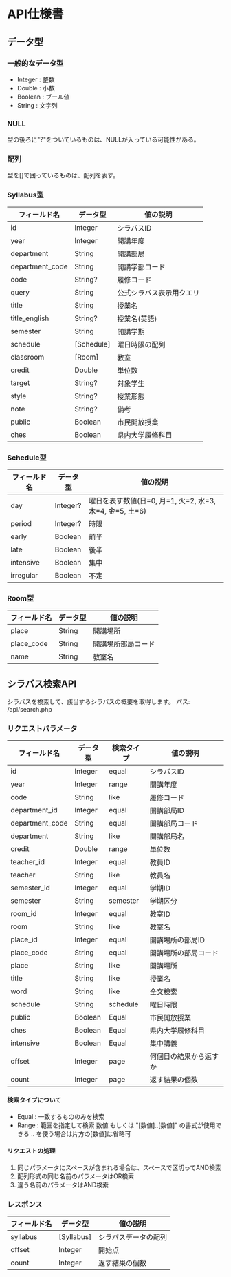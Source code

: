 # API仕様書

## データ型
### 一般的なデータ型
- Integer : 整数
- Double : 小数
- Boolean : ブール値
- String : 文字列

### NULL
型の後ろに"?"をついているものは、NULLが入っている可能性がある。

### 配列
型を[]で囲っているものは、配列を表す。

### Syllabus型
| フィールド名 | データ型 | 値の説明 |
|--------------|----|----------|
| id | Integer | シラバスID |
| year | Integer | 開講年度 |
| department | String | 開講部局 |
| department_code | String | 開講学部コード |
| code | String? | 履修コード |
| query | String | 公式シラバス表示用クエリ |
| title | String | 授業名 |
| title_english | String? | 授業名(英語) |
| semester | String | 開講学期 |
| schedule | [Schedule] | 曜日時限の配列 |
| classroom | [Room] | 教室 |
| credit | Double | 単位数 |
| target | String? | 対象学生 |
| style | String? | 授業形態 |
| note | String? | 備考 |
| public | Boolean | 市民開放授業 |
| ches | Boolean | 県内大学履修科目 |

### Schedule型
| フィールド名 | データ型 | 値の説明 |
|--------------|----|----------|
| day | Integer? | 曜日を表す数値(日=0, 月=1, 火=2, 水=3, 木=4, 金=5, 土=6) |
| period | Integer? | 時限 |
| early | Boolean | 前半 |
| late | Boolean | 後半 |
| intensive | Boolean | 集中 |
| irregular | Boolean | 不定 |

### Room型
| フィールド名 | データ型 | 値の説明 |
|--------------|----|----------|
| place | String | 開講場所 |
| place_code | String | 開講場所部局コード |
| name | String | 教室名 |

## シラバス検索API
シラバスを検索して、該当するシラバスの概要を取得します。
パス: /api/search.php

### リクエストパラメータ
| フィールド名 | データ型 | 検索タイプ | 値の説明 |
|--------------|----------|------------|----------|
| id | Integer | equal | シラバスID |
| year | Integer | range | 開講年度 |
| code | String | like | 履修コード |
| department_id | Integer | equal | 開講部局ID |
| department_code | String | equal | 開講部局コード |
| department | String | like | 開講部局名 |
| credit | Double | range | 単位数 |
| teacher_id | Integer | equal | 教員ID |
| teacher | String | like | 教員名 |
| semester_id | Integer | equal | 学期ID |
| semester | String | semester | 学期区分 |
| room_id | Integer | equal | 教室ID |
| room | String | like | 教室名 |
| place_id | Integer | equal | 開講場所の部局ID |
| place_code | String | equal | 開講場所の部局コード |
| place | String | like | 開講場所 |
| title | String | like | 授業名 |
| word | String | like | 全文検索 |
| schedule | String | schedule | 曜日時限 |
| public | Boolean | Equal | 市民開放授業 |
| ches | Boolean | Equal | 県内大学履修科目 |
| intensive | Boolean | Equal | 集中講義 |
| offset | Integer | page | 何個目の結果から返すか |
| count | Integer | page | 返す結果の個数 |

#### 検索タイプについて
- Equal : 一致するもののみを検索
- Range : 範囲を指定して検索
          数値 もしくは "[数値]..[数値]" の書式が使用できる
          .. を使う場合は片方の[数値]は省略可

#### リクエストの処理
1. 同じパラメータにスペースが含まれる場合は、スペースで区切ってAND検索
2. 配列形式の同じ名前のパラメータはOR検索
3. 違う名前のパラメータはAND検索

### レスポンス
| フィールド名 | データ型 | 値の説明 |
|--------------|----|----------|
| syllabus | [Syllabus] | シラバスデータの配列 |
| offset | Integer | 開始点 |
| count | Integer | 返す結果の個数 |
